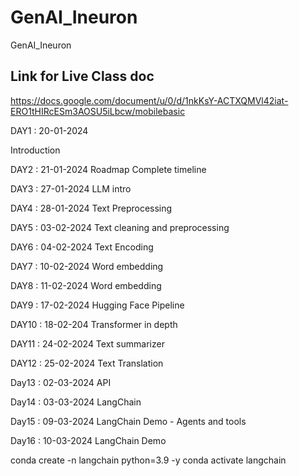 # GenAI_Ineuron
GenAI_Ineuron

## Link for Live Class doc

https://docs.google.com/document/u/0/d/1nkKsY-ACTXQMVl42iat-ERO1tHIRcESm3AOSU5iLbcw/mobilebasic

DAY1 : 20-01-2024

Introduction


DAY2 : 21-01-2024 
Roadmap
Complete timeline

DAY3 : 27-01-2024
LLM intro

DAY4 : 28-01-2024
Text Preprocessing


DAY5 : 03-02-2024
Text cleaning and preprocessing

DAY6 : 04-02-2024
Text Encoding

DAY7 : 10-02-2024
Word embedding

DAY8 : 11-02-2024
Word embedding


DAY9 : 17-02-2024
Hugging Face Pipeline

DAY10 : 18-02-204
Transformer in depth

DAY11 : 24-02-2024
Text summarizer

DAY12 : 25-02-2024
Text Translation

Day13 : 02-03-2024
API

Day14 : 03-03-2024
LangChain

Day15 : 09-03-2024
LangChain Demo - Agents and tools

Day16 : 10-03-2024
LangChain Demo


conda create -n langchain python=3.9 -y
conda activate langchain